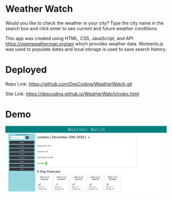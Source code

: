 # Weather Watch
Would you like to check the weather in your city?  Type the city name in the search box and click enter to see current and future weather conditions.

This app was created using HTML, CSS, JavaScript, and API https://openweathermap.org/api which provides weather data.  Moments.js was used to populate dates and local storage is used to save search history.

# Deployed
Repo Link:  https://github.com/DesCoding/WeatherWatch.git

Site Link:  https://descoding.github.io/WeatherWatch/index.html

# Demo
![Demo](Assets/WeatherWatchDemo.png)



